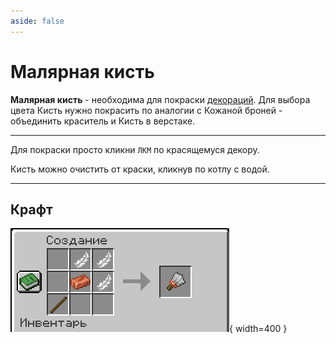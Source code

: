 ```yaml
---
aside: false
---
```


# Малярная кисть

<ItemCard>
<Card style="overflow: hidden;" class="m-0">
    <template #header>
        <Image alt="user header" src="/assets/bestiary/items/paint_brush.png" width="40%"/>
    </template>
    <template #title>Малярная кисть</template>
    <template #content>
      <Divider />
      <h3>Получение:</h3>
      <ul>
      <li>Крафт</li>
      </ul>
      <Divider />
      <p>Текстура: bykkake747</p>
    </template>
</Card>
</ItemCard>

**Малярная кисть** - необходима для покраски [декораций](../../../gameplay/unique/decor). Для выбора цвета Кисть нужно покрасить по аналогии с Кожаной броней - объединить краситель и Кисть в верстаке.
***
Для покраски просто кликни `ЛКМ` по красящемуся декору.

Кисть можно очистить от краски, кликнув по котлу с водой.
***
## Крафт

![Крафт малярной кисти](/assets/bestiary/crafts/paint_brush_craft.png){ width=400 }